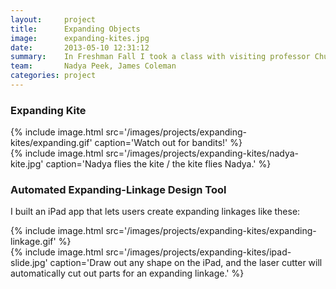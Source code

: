 ```yaml
---
layout:     project
title:      Expanding Objects
image:      expanding-kites.jpg
date:       2013-05-10 12:31:12
summary:    In Freshman Fall I took a class with visiting professor Chuck Hoberman called [Mechanical Invention Through Computation](http://courses.csail.mit.edu/6.S080/). I worked with [Nadya Peek](http://infosyncratic.nl/) and [James Coleman](http://parapractice.net/) to build [an expanding kite](#kite) based on a tetrahedral design by Alexander Graham Bell. We also worked on [a project](#automated-design) that lets people design expanding objects on an iPad and instantly laser cut the parts.
team:       Nadya Peek, James Coleman
categories: project
---
```


### <a name="kite"></a> Expanding Kite
{% include image.html src='/images/projects/expanding-kites/expanding.gif' caption='Watch out for bandits!' %}
<br>
{% include image.html src='/images/projects/expanding-kites/nadya-kite.jpg' caption='Nadya flies the kite / the kite flies Nadya.' %}
<br>

### <a name="automated-design"></a> Automated Expanding-Linkage Design Tool

I built an iPad app that lets users create expanding linkages like these:

{% include image.html src='/images/projects/expanding-kites/expanding-linkage.gif' %}
<br>
{% include image.html src='/images/projects/expanding-kites/ipad-slide.jpg' caption='Draw out any shape on the iPad, and the laser cutter will automatically cut out parts for an expanding linkage.' %}
